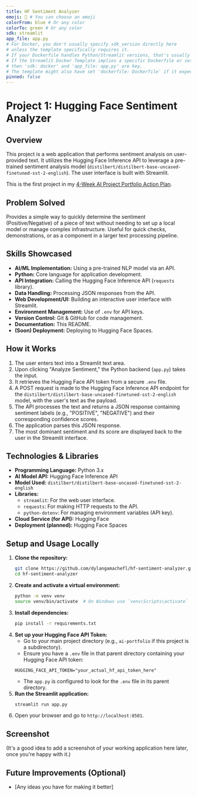 ```yaml
---
title: HF Sentiment Analyzer
emoji: 🤗 # You can choose an emoji
colorFrom: blue # Or any color
colorTo: green # Or any color
sdk: streamlit
app_file: app.py
# For Docker, you don't usually specify sdk_version directly here
# unless the template specifically requires it.
# If your Dockerfile handles Python/Streamlit versions, that's usually enough.
# If the Streamlit Docker Template implies a specific Dockerfile or setup,
# then 'sdk: docker' and 'app_file: app.py' are key.
# The template might also have set 'dockerfile: Dockerfile' if it expects one.
pinned: false
---
```


# Project 1: Hugging Face Sentiment Analyzer

## Overview
This project is a web application that performs sentiment analysis on user-provided text. It utilizes the Hugging Face Inference API to leverage a pre-trained sentiment analysis model (`distilbert/distilbert-base-uncased-finetuned-sst-2-english`). The user interface is built with Streamlit.

This is the first project in my [4-Week AI Project Portfolio Action Plan](https://github.com/dylangamachefl/dylangamachefl).

## Problem Solved
Provides a simple way to quickly determine the sentiment (Positive/Negative) of a piece of text without needing to set up a local model or manage complex infrastructure. Useful for quick checks, demonstrations, or as a component in a larger text processing pipeline.

## Skills Showcased
*   **AI/ML Implementation:** Using a pre-trained NLP model via an API.
*   **Python:** Core language for application development.
*   **API Integration:** Calling the Hugging Face Inference API (`requests` library).
*   **Data Handling:** Processing JSON responses from the API.
*   **Web Development/UI:** Building an interactive user interface with Streamlit.
*   **Environment Management:** Use of `.env` for API keys.
*   **Version Control:** Git & GitHub for code management.
*   **Documentation:** This README.
*   **(Soon) Deployment:** Deploying to Hugging Face Spaces.

## How it Works
1.  The user enters text into a Streamlit text area.
2.  Upon clicking "Analyze Sentiment," the Python backend (`app.py`) takes the input.
3.  It retrieves the Hugging Face API token from a secure `.env` file.
4.  A POST request is made to the Hugging Face Inference API endpoint for the `distilbert/distilbert-base-uncased-finetuned-sst-2-english` model, with the user's text as the payload.
5.  The API processes the text and returns a JSON response containing sentiment labels (e.g., "POSITIVE", "NEGATIVE") and their corresponding confidence scores.
6.  The application parses this JSON response.
7.  The most dominant sentiment and its score are displayed back to the user in the Streamlit interface.

## Technologies & Libraries
*   **Programming Language:** Python 3.x
*   **AI Model API:** Hugging Face Inference API
*   **Model Used:** `distilbert/distilbert-base-uncased-finetuned-sst-2-english`
*   **Libraries:**
     *   `streamlit`: For the web user interface.
     *   `requests`: For making HTTP requests to the API.
     *   `python-dotenv`: For managing environment variables (API key).
*   **Cloud Service (for API):** Hugging Face
*   **Deployment (planned):** Hugging Face Spaces

## Setup and Usage Locally
1.  **Clone the repository:**
    ```bash
    git clone https://github.com/dylangamachefl/hf-sentiment-analyzer.git
    cd hf-sentiment-analyzer
    ```
2.  **Create and activate a virtual environment:**
    ```bash
    python -m venv venv
    source venv/bin/activate  # On Windows use `venv\Scripts\activate`
    ```
3.  **Install dependencies:**
    ```bash
    pip install -r requirements.txt
    ```
4.  **Set up your Hugging Face API Token:**
    *   Go to your main project directory (e.g., `ai-portfolio` if this project is a subdirectory).
    *   Ensure you have a `.env` file in that parent directory containing your Hugging Face API token:
      ```
      HUGGING_FACE_API_TOKEN="your_actual_hf_api_token_here"
      ```
    *   The `app.py` is configured to look for the `.env` file in its parent directory.
5.  **Run the Streamlit application:**
    ```bash
    streamlit run app.py
    ```
6.  Open your browser and go to `http://localhost:8501`.

## Screenshot
(It's a good idea to add a screenshot of your working application here later, once you're happy with it.)
<!-- Example: ![App Screenshot](path/to/your/screenshot.png) -->

## Future Improvements (Optional)
*   [Any ideas you have for making it better]
